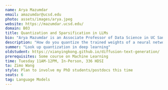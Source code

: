 ```yaml
---
name: Arya Mazumdar
email: amazumdar@ucsd.edu
photo: assets/images/arya.jpeg
website: https://mazumdar.ucsd.edu/
domain: B03
title: Quantization and Sparsification in LLMs
bio: "Arya Mazumdar is an Associate Professor of Data Science in UC San Diego. He is the Deputy Director and the Associate Director for Research in the NSF AI Institute TILOS, and also the UCSD Site-Lead of NSF TRIPODS Institute EnCORE. Arya obtained his Ph.D. degree from University of Maryland, College Park specializing in information theory. Subsequently Arya was a postdoctoral scholar at Massachusetts Institute of Technology, an assistant professor in University of Minnesota, and an assistant followed by associate professor in University of Massachusetts Amherst.  Arya is a recipient of a Distinguished Dissertation Award for his Ph.D. thesis, the NSF CAREER award, an EURASIP Best Paper Award, and the ISIT Jack K. Wolf Student Paper Award. He is also a Distinguished Lecturer of the IEEE Information Theory Society, 2023-24. He is currently serving as an Associate Editor for the IEEE Transactions on Information Theory and as an Area editor for Now Publishers Foundation and Trends in Communication and Information Theory. Arya’s research interests include  information theory, coding theory, statistical learning and optimization."
description: "How do you quantize the trained weights of a neural network to get fast inference in a large scale machine learning model? Should you just use the same quantizer for all layers? How do you develop the theory for  quantization in LLMs? How do you quantize the trained weights of a neural network to get fast inference in a large scale machine learning model? Should you just use the same quantizer for all layers? How do you develop the theory for  quantization in LLMs?"
summer: "Look up quantization in deep learning"
oldstudent: https://xianyingkong.github.io/diffusion-text-generation/
prerequisites: Some course on Machine Learning 
time: Tuesday 11AM-12PM, In-Person, 336 HDSI
ta: Zimo Wang
style: Plan to involve my PhD students/postdocs this time
seats: 6
tag: Language Models
---
```

